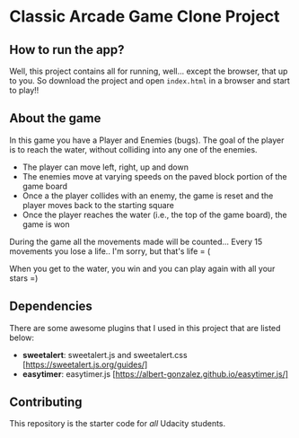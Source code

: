 # Classic Arcade Game Clone Project

## How to run the app?

Well, this project contains all for running, well... except the browser, that up to you. So download the project and open `index.html` in a browser and start to play!!

## About the game

In this game you have a Player and Enemies (bugs). The goal of the player is to reach the water, without colliding into any one of the enemies.

* The player can move left, right, up and down
* The enemies move at varying speeds on the paved block portion of the game board
* Once a the player collides with an enemy, the game is reset and the player moves back to the starting square
* Once the player reaches the water (i.e., the top of the game board), the game is won

During the game all the movements made will be counted... Every 15 movements you lose a life.. I'm sorry, but that's life = (

When you get to the water, you win and you can play again with all your stars =)

## Dependencies

There are some awesome plugins that I used in this project that are listed below:

* **sweetalert**: sweetalert.js and sweetalert.css [https://sweetalert.js.org/guides/]
* **easytimer**: easytimer.js [https://albert-gonzalez.github.io/easytimer.js/]

## Contributing

This repository is the starter code for _all_ Udacity students.
